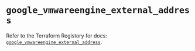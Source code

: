 # `google_vmwareengine_external_address`

Refer to the Terraform Registory for docs: [`google_vmwareengine_external_address`](https://registry.terraform.io/providers/hashicorp/google-beta/5.21.0/docs/resources/google_vmwareengine_external_address).
